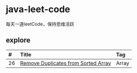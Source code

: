 # java-leet-code
每天一道leetCode，保持思维活跃

## explore

| #    | Title                                    | Tag                                      |
| :--- | :--------------------------------------- | :--------------------------------------- |
| 26    | [Remove Duplicates from Sorted Array][026]                           | Array                                    



[026]: https://github.com/mcrwayfun/java-leet-code/blob/master/doc/026/README.md